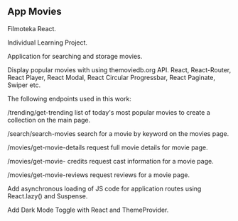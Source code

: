 ## App Movies

Filmoteka React.

Individual Learning Project.

Application for searching and storage movies.

Display popular movies with using themoviedb.org API. React, React-Router, React
Player, React Modal, React Circular Progressbar, React Paginate, Swiper etc.

The following endpoints used in this work:

/trending/get-trending list of today's most popular movies to create a
collection on the main page.

/search/search-movies search for a movie by keyword on the movies page.

/movies/get-movie-details request full movie details for movie page.

/movies/get-movie- credits request cast information for a movie page.

/movies/get-movie-reviews request reviews for a movie page.

Add asynchronous loading of JS code for application routes using React.lazy()
and Suspense.

Add Dark Mode Toggle with React and ThemeProvider.
